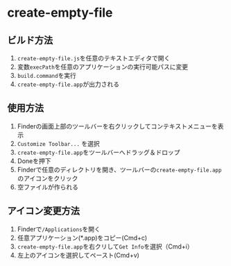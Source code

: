 # create-empty-file

## ビルド方法

1. `create-empty-file.js`を任意のテキストエディタで開く
1. 変数`execPath`を任意のアプリケーションの実行可能パスに変更
1. `build.command`を実行
1. `create-empty-file.app`が出力される

## 使用方法

1. Finderの画面上部のツールバーを右クリックしてコンテキストメニューを表示
1. `Customize Toolbar...` を選択
1. `create-empty-file.app`をツールバーへドラッグ＆ドロップ
1. Doneを押下
1. Finderで任意のディレクトリを開き、ツールバーの`create-empty-file.app`のアイコンをクリック
1. 空ファイルが作られる

## アイコン変更方法

1. Finderで`/Applications`を開く
1. 任意アプリケーション(\*.app)をコピー(Cmd+c)
1. `create-empty-file.app`を右クリして`Get Info`を選択（Cmd+i）
1. 左上のアイコンを選択してペースト(Cmd+v)
